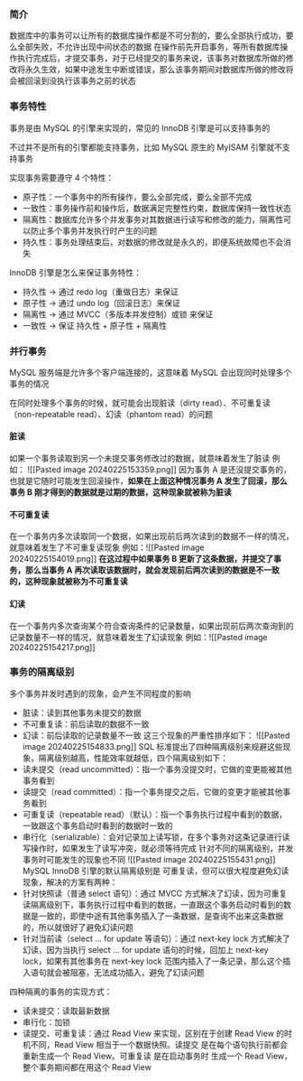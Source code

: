 ### 简介
数据库中的事务可以让所有的数据库操作都是不可分割的，要么全部执行成功，要么全部失败，不允许出现中间状态的数据
在操作前先开启事务，等所有数据库操作执行完成后，才提交事务，对于已经提交的事务来说，该事务对数据库所做的修改将永久生效，如果中途发生中断或错误，那么该事务期间对数据库所做的修改将会被回滚到没执行该事务之前的状态

### 事务特性
事务是由 MySQL 的引擎来实现的，常见的 InnoDB 引擎是可以支持事务的

不过并不是所有的引擎都能支持事务，比如 MySQL 原生的 MyISAM 引擎就不支持事务

实现事务需要遵守 4 个特性：
- 原子性：一个事务中的所有操作，要么全部完成，要么全部不完成
- 一致性：事务操作前和操作后，数据满足完整性约束，数据库保持一致性状态
- 隔离性：数据库允许多个并发事务对其数据进行读写和修改的能力，隔离性可以防止多个事务并发执行时产生的问题
- 持久性：事务处理结束后，对数据的修改就是永久的，即便系统故障也不会消失

InnoDB 引擎是怎么来保证事务特性：
- 持久性 -> 通过 redo log（重做日志）来保证
- 原子性 -> 通过 undo log（回滚日志）来保证
- 隔离性 -> 通过 MVCC（多版本并发控制）或锁 来保证
- 一致性 -> 保证 持久性 + 原子性 + 隔离性

### 并行事务
MySQL 服务端是允许多个客户端连接的，这意味着 MySQL 会出现同时处理多个事务的情况

在同时处理多个事务的时候，就可能会出现脏读（dirty read）、不可重复读（non-repeatable read）、幻读（phantom read）的问题

#### 脏读
如果一个事务读取到另一个未提交事务修改过的数据，就意味着发生了脏读
例如：
![[Pasted image 20240225153359.png]]
因为事务 A 是还没提交事务的，也就是它随时可能发生回滚操作，**如果在上面这种情况事务 A 发生了回滚，那么事务 B 刚才得到的数据就是过期的数据，这种现象就被称为脏读**
#### 不可重复读
在一个事务内多次读取同一个数据，如果出现前后两次读到的数据不一样的情况，就意味着发生了不可重复读现象
例如：![[Pasted image 20240225154019.png]]
**在这过程中如果事务 B 更新了这条数据，并提交了事务，那么当事务 A 再次读取该数据时，就会发现前后两次读到的数据是不一致的，这种现象就被称为不可重复读**
#### 幻读
在一个事务内多次查询某个符合查询条件的记录数量，如果出现前后两次查询到的记录数量不一样的情况，就意味着发生了幻读现象
例如：![[Pasted image 20240225154217.png]]

### 事务的隔离级别
多个事务并发时遇到的现象，会产生不同程度的影响
- 脏读：读到其他事务未提交的数据
- 不可重复读：前后读取的数据不一致
- 幻读：前后读取的记录数量不一致
这三个现象的严重性排序如下：
![[Pasted image 20240225154833.png]]
SQL 标准提出了四种隔离级别来规避这些现象，隔离级别越高，性能效率就越低，四个隔离级别如下：
- 读未提交（read uncommitted）：指一个事务没提交时，它做的变更能被其他事务看到
- 读提交（read committed）：指一个事务提交之后，它做的变更才能被其他事务看到
- 可重复读（repeatable read）（默认）：指一个事务执行过程中看到的数据，一致跟这个事务启动时看到的数据时一致的
- 串行化（serializable）：会对记录加上读写锁，在多个事务对这条记录进行读写操作时，如果发生了读写冲突，就必须等待完成
针对不同的隔离级别，并发事务时可能发生的现象也不同
![[Pasted image 20240225155431.png]]
MySQL InnoDB 引擎的默认隔离级别是 可重复读，但可以很大程度避免幻读现象，解决的方案有两种：
- 针对快照读（普通 select 语句）：通过 MVCC 方式解决了幻读，因为可重复读隔离级别下，事务执行过程中看到的数据，一直跟这个事务启动时看到的数据是一致的，即使中途有其他事务插入了一条数据，是查询不出来这条数据的，所以就很好了避免幻读问题
- 针对当前读（select ... for update 等语句）：通过 next-key lock 方式解决了幻读，因为当执行 select ... for update 语句的时候，回加上 next-key lock，如果有其他事务在 next-key lock 范围内插入了一条记录，那么这个插入语句就会被阻塞，无法成功插入，避免了幻读问题

四种隔离的事务的实现方式：
- 读未提交：读取最新数据
- 串行化：加锁
- 读提交、可重复读：通过 Read View 来实现，区别在于创建 Read View 的时机不同，Read View 相当于一个数据快照。读提交 是在每个语句执行前都会重新生成一个 Read View。可重复读 是在启动事务时 生成一个 Read View，整个事务期间都在用这个 Read View